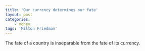 ```yaml
---
title: 'Our currency determines our fate'
layout: post
categories:
    - money
tags: 'Milton Friedman'
---
```


The fate of a country is inseparable from the fate of its currency.